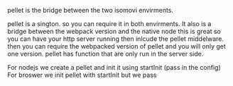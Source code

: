 pellet is the bridge between the two isomovi envirments.

pellet is a sington. so you can require it in both envirments. It also is a bridge between the webpack version and the native node
this is great so you can have your http server running then inlcude the pellet middelware. then you can require the webpacked version
 of pellet and you will only get one version. pellet has function that are only run in the server side.
 
For nodejs we create a pellet and init it using startInit (pass in the config)
For broswer we init pellet with startInit but we pass 